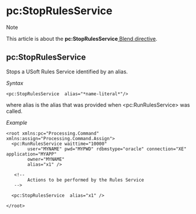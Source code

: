 # pc:StopRulesService



> [!NOTE]
> This article is about the **pc:StopRulesService**[ Blend directive](/docs/Repositories/Blend%20directives).

## **pc:StopRulesService**

Stops a USoft Rules Service identified by an alias.

*Syntax*

```
<pc:StopRulesService  alias="*name-literal*"/>
```

where alias is the alias that was provided when \<pc:RunRulesService> was called.

*Example*

```language-xml
<root xmlns:pc="Processing.Command" xmlns:assign="Processing.Command.Assign">
  <pc:RunRulesService waittime="10000"
        user="MYNAME" pwd="MYPWD" rdbmstype="oracle" connection="XE" application="MYAPP"
        owner="MYNAME"
        alias="x1" />   

   <!--
        Actions to be performed by the Rules Service
   -->

  <pc:StopRulesService  alias="x1" />

</root>
```

 